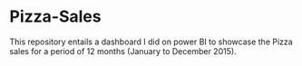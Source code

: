 # Pizza-Sales
This repository entails a dashboard I did on power BI to showcase the Pizza sales for a period of 12 months (January to December 2015).
